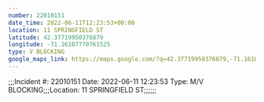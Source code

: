 ```yaml
---
number: 22010151
date_time: 2022-06-11T12:23:53+00:00
location: 11 SPRINGFIELD ST
latitude: 42.37719950376879
longitude: -71.16107770761525
type: V BLOCKING
google_maps_link: https://maps.google.com/?q=42.37719950376879,-71.16107770761525
---
```


;;;Incident #: 22010151  Date: 2022-06-11 12:23:53   Type: M/V BLOCKING;;;Location: 11 SPRINGFIELD ST;;;;;;
